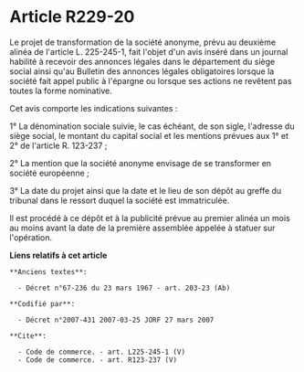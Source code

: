 # Article R229-20

Le projet de transformation de la société anonyme, prévu au deuxième alinéa de l'article L. 225-245-1, fait l'objet d'un avis
inséré dans un journal habilité à recevoir des annonces légales dans le département du siège social ainsi qu'au Bulletin des
annonces légales obligatoires lorsque la société fait appel public à l'épargne ou lorsque ses actions ne revêtent pas toutes
la forme nominative. 

Cet avis comporte les indications suivantes : 

1° La dénomination sociale suivie, le cas échéant, de son sigle, l'adresse du siège social, le montant du capital social et
les mentions prévues aux 1° et 2° de l'article R. 123-237 ; 

2° La mention que la société anonyme envisage de se transformer en société européenne ; 

3° La date du projet ainsi que la date et le lieu de son dépôt au greffe du tribunal dans le ressort duquel la société est
immatriculée. 

Il est procédé à ce dépôt et à la publicité prévue au premier alinéa un mois au moins avant la date de la première assemblée
appelée à statuer sur l'opération.

**Liens relatifs à cet article**

	**Anciens textes**:

	  - Décret n°67-236 du 23 mars 1967 - art. 203-23 (Ab)

	**Codifié par**:

	  - Décret n°2007-431 2007-03-25 JORF 27 mars 2007

	**Cite**:

	  - Code de commerce. - art. L225-245-1 (V)
	  - Code de commerce. - art. R123-237 (V)
